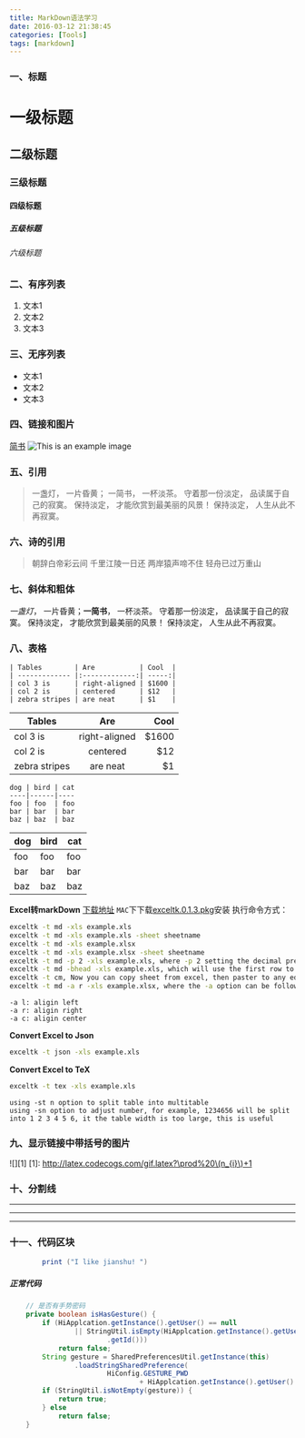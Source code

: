 ```yaml
---
title: MarkDown语法学习
date: 2016-03-12 21:38:45
categories: [Tools]
tags: [markdown]
---
```


### 一、标题
# 一级标题
## 二级标题
### 三级标题
#### 四级标题
##### 五级标题
###### 六级标题

  <!--more-->

### 二、有序列表
1. 文本1
2. 文本2
3. 文本3

### 三、无序列表
- 文本1
- 文本2
- 文本3



### 四、链接和图片
[简书](www.jianshu.com)
![This is an example image](http://o6lw1c1bf.bkt.clouddn.com/tree.jpg)

### 五、引用
> 一盏灯， 一片昏黄； 一简书， 一杯淡茶。 守着那一份淡定， 品读属于自己的寂寞。 保持淡定， 才能欣赏到最美丽的风景！ 保持淡定， 人生从此不再寂寞。

### 六、诗的引用
>朝辞白帝彩云间
>千里江陵一日还
>两岸猿声啼不住
>轻舟已过万重山

### 七、斜体和粗体
*一盏灯*， 一片昏黄；**一简书**， 一杯淡茶。 守着那一份淡定， 品读属于自己的寂寞。 保持淡定， 才能欣赏到最美丽的风景！ 保持淡定， 人生从此不再寂寞。

### 八、表格
```
| Tables        | Are           | Cool  |
| ------------- |:-------------:| -----:|
| col 3 is      | right-aligned | $1600 |
| col 2 is      | centered      | $12   |
| zebra stripes | are neat      | $1    |
```

| Tables | Are | Cool |
| ------------- |:-------------:| -----:|
| col 3 is | right-aligned | $1600 |
| col 2 is | centered | $12 |
| zebra stripes | are neat | $1 |

```
dog | bird | cat
----|------|----
foo | foo  | foo
bar | bar  | bar
baz | baz  | baz
```

dog | bird | cat
----|------|----
foo | foo  | foo
bar | bar  | bar
baz | baz  | baz

**Excel转markDown**
[下载地址](http://fanfeilong.github.io/)
`MAC`下下载[exceltk.0.1.3.pkg](https://raw.githubusercontent.com/fanfeilong/exceltk/master/pub/exceltk.0.1.3.pkg)安装
执行命令方式：
```bash
exceltk -t md -xls example.xls
exceltk -t md -xls example.xls -sheet sheetname
exceltk -t md -xls example.xlsx
exceltk -t md -xls example.xlsx -sheet sheetname
exceltk -t md -p 2 -xls example.xls, where -p 2 setting the decimal precision to 2
exceltk -t md -bhead -xls example.xls, which will use the first row to replace table header, and keep the head empty, so that the table will auto response in small screen device, this is just a simply solution.
exceltk -t cm, Now you can copy sheet from excel, then paster to any editor, which will be Markdown table.
exceltk -t md -a r -xls example.xlsx, where the -a option can be followd by a aligin character
```
    -a l: aligin left
    -a r: aligin right
    -a c: aligin center

**Convert Excel to Json**
```bash
exceltk -t json -xls example.xls
```

**Convert Excel to TeX**
```bash
exceltk -t tex -xls example.xls
```
    using -st n option to split table into multitable
    using -sn option to adjust number, for example, 1234656 will be split into 1 2 3 4 5 6, it the table width is too large, this is useful

### 九、显示链接中带括号的图片
![][1]
[1]: http://latex.codecogs.com/gif.latex?\prod%20\(n_{i}\)+1

### 十、分割线
* * *
***
___

### 十一、代码区块
```java
		print ("I like jianshu! ")
```
##### 正常代码

```java
	// 是否有手势密码
	private boolean isHasGesture() {
		if (HiApplcation.getInstance().getUser() == null
				|| StringUtil.isEmpty(HiApplcation.getInstance().getUser()
						.getId()))
			return false;
		String gesture = SharedPreferencesUtil.getInstance(this)
				.loadStringSharedPreference(
						HiConfig.GESTURE_PWD
								+ HiApplcation.getInstance().getUser().getId());
		if (StringUtil.isNotEmpty(gesture)) {
			return true;
		} else
			return false;
	}
```
